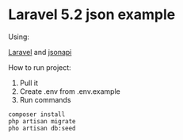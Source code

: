 # Laravel 5.2 json example

Using:

[Laravel](http://laravel.com/) and 
[jsonapi](http://jsonapi.org/)

How to run project:

1. Pull it
2. Create .env from .env.example
3. Run commands
```
composer install
php artisan migrate
pho artisan db:seed
```
